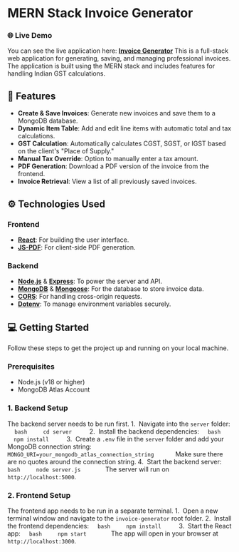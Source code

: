 # MERN Stack Invoice Generator
### 🌐 Live Demo
You can see the live application here: [**Invoice Generator**](https://invoice-generator-one-mu.vercel.app/)
This is a full-stack web application for generating, saving, and managing professional invoices. The application is built using the MERN stack and includes features for handling Indian GST calculations.
## 🚀 Features
* **Create & Save Invoices**: Generate new invoices and save them to a MongoDB database.
* **Dynamic Item Table**: Add and edit line items with automatic total and tax calculations.
* **GST Calculation**: Automatically calculates CGST, SGST, or IGST based on the client's "Place of Supply."
* **Manual Tax Override**: Option to manually enter a tax amount.
* **PDF Generation**: Download a PDF version of the invoice from the frontend.
* **Invoice Retrieval**: View a list of all previously saved invoices.
## ⚙️ Technologies Used
### Frontend
* [**React**](https://reactjs.org/): For building the user interface.
* [**JS-PDF**](https://jspdf.org/): For client-side PDF generation.
### Backend
* [**Node.js**](https://nodejs.org/) & [**Express**](https://expressjs.com/): To power the server and API.
* [**MongoDB**](https://www.mongodb.com/) & [**Mongoose**](https://mongoosejs.com/): For the database to store invoice data.
* [**CORS**](https://expressjs.com/en/resources/middleware/cors.html): For handling cross-origin requests.
* [**Dotenv**](https://github.com/motdotla/dotenv): To manage environment variables securely.
## 💻 Getting Started
Follow these steps to get the project up and running on your local machine.
### Prerequisites
* Node.js (v18 or higher)
* MongoDB Atlas Account
### 1. Backend Setup
The backend server needs to be run first.
1.  Navigate into the `server` folder:
    ```bash
    cd server
    ```
2.  Install the backend dependencies:
    ```bash
    npm install
    ```
3.  Create a `.env` file in the `server` folder and add your MongoDB connection string:
    ```
    MONGO_URI=your_mongodb_atlas_connection_string
    ```
    Make sure there are no quotes around the connection string.
4.  Start the backend server:
    ```bash
    node server.js
    ```
    The server will run on `http://localhost:5000`.
### 2. Frontend Setup
The frontend app needs to be run in a separate terminal.
1.  Open a new terminal window and navigate to the `invoice-generator` root folder.
2.  Install the frontend dependencies:
    ```bash
    npm install
    ```
3.  Start the React app:
    ```bash
    npm start
    ```
    The app will open in your browser at `http://localhost:3000`.
